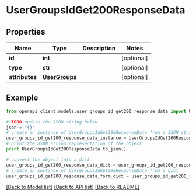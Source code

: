 # UserGroupsIdGet200ResponseData


## Properties
Name | Type | Description | Notes
------------ | ------------- | ------------- | -------------
**id** | **int** |  | [optional] 
**type** | **str** |  | [optional] 
**attributes** | [**UserGroups**](UserGroups.md) |  | [optional] 

## Example

```python
from openapi_client.models.user_groups_id_get200_response_data import UserGroupsIdGet200ResponseData

# TODO update the JSON string below
json = "{}"
# create an instance of UserGroupsIdGet200ResponseData from a JSON string
user_groups_id_get200_response_data_instance = UserGroupsIdGet200ResponseData.from_json(json)
# print the JSON string representation of the object
print UserGroupsIdGet200ResponseData.to_json()

# convert the object into a dict
user_groups_id_get200_response_data_dict = user_groups_id_get200_response_data_instance.to_dict()
# create an instance of UserGroupsIdGet200ResponseData from a dict
user_groups_id_get200_response_data_form_dict = user_groups_id_get200_response_data.from_dict(user_groups_id_get200_response_data_dict)
```
[[Back to Model list]](../README.md#documentation-for-models) [[Back to API list]](../README.md#documentation-for-api-endpoints) [[Back to README]](../README.md)



